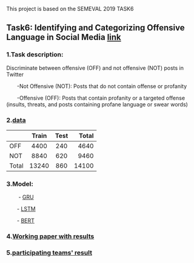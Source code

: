  This project is based on the SEMEVAL 2019 TASK6 

## Task6: Identifying and Categorizing Offensive Language in Social Media [link](https://competitions.codalab.org/competitions/20011)

### 1.Task description:

Discriminate between offensive (OFF) and not offensive (NOT) posts in Twitter

&emsp;&emsp;-Not Offensive (NOT): Posts that do not contain offense or profanity
       
&emsp;&emsp;-Offensive (OFF): Posts that contain profanity or a targeted offense  (insults, threats, and posts containing profane language or swear words)


### 2.[data](https://github.com/JM3309/cs_576/tree/master/projects/data)
|        | Train    |  Test  | Total  |
| ------ |:--------:| :-----:| ------:|
| OFF    |  4400    |   240  |  4640  |
| NOT    |  8840    |   620  |  9460  |
| Total  |  13240   |   860  |  14100 |

### 3.Model:

&emsp;&emsp; - [GRU](https://github.com/JM3309/cs_576/blob/master/projects/code/RNN_GRU.ipynb) 

&emsp;&emsp;- [LSTM](https://github.com/JM3309/cs_576/blob/master/projects/code/RNN_LSTM.ipynb)

&emsp;&emsp;- [BERT](https://github.com/JM3309/cs_576/blob/master/projects/code/BERT.ipynb)

### 4.[Working paper with results](https://github.com/JM3309/cs_576/blob/master/projects/Final%20Write-Up%20COSC576%20Project.pdf)

### 5.[participating teams' result](https://arxiv.org/pdf/1903.08983.pdf)
